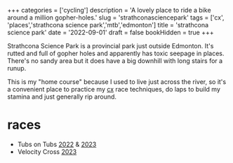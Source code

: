 +++
categories = ['cycling']
description = 'A lovely place to ride a bike around a million gopher-holes.'
slug = 'strathconasciencepark'
tags = ['cx', 'places','strathcona science park','mtb','edmonton']
title = 'strathcona science park'
date = '2022-09-01'
draft = false
bookHidden = true
+++

Strathcona Science Park is a provincial park just outside Edmonton. It's rutted and full of gopher holes and apparently has toxic seepage in places. There's no sandy area but it does have a big downhill with long stairs for a runup.

This is my "home course" because I used to live just across the river, so it's a convenient place to practice my [cx](../cx/) race techniques, do laps to build my stamina and just generally rip around.

# races

* Tubs on Tubs [2022](../../posts/tubsontubs2022/) & [2023](../../posts/tubsontubs2023/)
* Velocity Cross [2023](../../posts/velocitycross2023/)